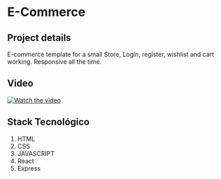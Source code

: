 # E-Commerce

## Project details
E-commerce template for a small Store, Login, register, wishlist and cart working.
Responsive all the time.

## Video
[![Watch the video](https://imgur.com/DlkHyMB)](https://youtu.be/bAGKg3FScsA)

## Stack Tecnológico 

1. HTML
2. CSS
3. JAVASCRIPT
4. React
5. Express
